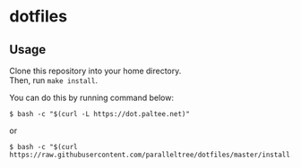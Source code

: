 # dotfiles

## Usage
Clone this repository into your home directory.  
Then, run `make install`.

You can do this by running command below:

    $ bash -c "$(curl -L https://dot.paltee.net)"

or

    $ bash -c "$(curl https://raw.githubusercontent.com/paralleltree/dotfiles/master/install.sh)"
